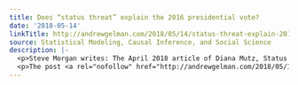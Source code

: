 ```yaml
---
title: Does “status threat” explain the 2016 presidential vote?
date: '2018-05-14'
linkTitle: http://andrewgelman.com/2018/05/14/status-threat-explain-2016-presidential-vote/
source: Statistical Modeling, Causal Inference, and Social Science
description: |-
  <p>Steve Morgan writes: The April 2018 article of Diana Mutz, Status Threat, Not Economic Hardship, Explains the 2016 Presidential Vote, was published in the Proceedings of the National Academy of Sciences and contradicts prior sociological research on the 2016 election. Mutz’s article received widespread media coverage because of the strength of its primary conclusion, declaimed [&#8230;]</p>
  <p>The post <a rel="nofollow" href="http://andrewgelman.com/2018/05/14/status-threat-explain-2016-presi
---
```

